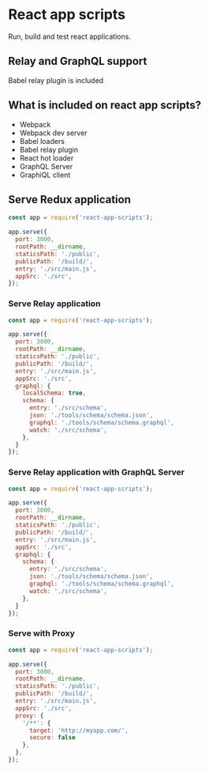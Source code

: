 # React app scripts
Run, build and test react applications.

## Relay and GraphQL support
Babel relay plugin is included

## What is included on react app scripts?
 - Webpack
 - Webpack dev server
 - Babel loaders
 - Babel relay plugin
 - React hot loader
 - GraphQL Server
 - GraphiQL client

## Serve Redux application
```javascript
const app = require('react-app-scripts');

app.serve({
  port: 3000,
  rootPath: __dirname,
  staticsPath: './public',
  publicPath: '/build/',
  entry: './src/main.js',
  appSrc: './src',
});

```
### Serve Relay application
```javascript
const app = require('react-app-scripts');

app.serve({
  port: 3000,
  rootPath: __dirname,
  staticsPath: './public',
  publicPath: '/build/',
  entry: './src/main.js',
  appSrc: './src',
  graphql: {
    localSchema: true,
    schema: {
      entry: './src/schema',
      json: './tools/schema/schema.json',
      graphql: './tools/schema/schema.graphql',
      watch: './src/schema',
    },
  }
});

```

### Serve Relay application with GraphQL Server
```javascript
const app = require('react-app-scripts');

app.serve({
  port: 3000,
  rootPath: __dirname,
  staticsPath: './public',
  publicPath: '/build/',
  entry: './src/main.js',
  appSrc: './src',
  graphql: {
    schema: {
      entry: './src/schema',
      json: './tools/schema/schema.json',
      graphql: './tools/schema/schema.graphql',
      watch: './src/schema',
    },
  }
});

```

### Serve with Proxy
```javascript
const app = require('react-app-scripts');

app.serve({
  port: 3000,
  rootPath: __dirname,
  staticsPath: './public',
  publicPath: '/build/',
  entry: './src/main.js',
  appSrc: './src',
  proxy: {
    '/**': {
      target: 'http://myapp.com/',
      secure: false
    },
  },
});

```

